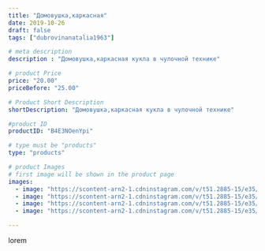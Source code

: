 ```yaml
---
title: "Домовушка,каркасная"
date: 2019-10-26
draft: false
tags: ["dubrovinanatalia1963"]

# meta description
description : "Домовушка,каркасная кукла в чулочной технике"

# product Price
price: "20.00"
priceBefore: "25.00"

# Product Short Description
shortDescription: "Домовушка,каркасная кукла в чулочной технике"

#product ID
productID: "B4E3NOenYpi"

# type must be "products"
type: "products"

# product Images
# first image will be shown in the product page
images:
  - image: "https://scontent-arn2-1.cdninstagram.com/v/t51.2885-15/e35/73298313_428093277904849_7755660583014214201_n.jpg?_nc_ht=scontent-arn2-1.cdninstagram.com&_nc_cat=101&_nc_ohc=JaKxhwwbvZ4AX8bwq8D&se=7&tp=1&oh=dae9dea6a0101c23e601c6cf4a48c9dc&oe=605A52CC&ig_cache_key=MjE2MzA5NjUyMDA0NDE3MzQyNg%3D%3D.2"
  - image: "https://scontent-arn2-1.cdninstagram.com/v/t51.2885-15/e35/73316278_257160098556121_512096894097482618_n.jpg?_nc_ht=scontent-arn2-1.cdninstagram.com&_nc_cat=101&_nc_ohc=RhPSImimZYQAX_VVzPf&se=7&tp=1&oh=bd96ab99306363e9f105fec1b737d75f&oe=605AAF13&ig_cache_key=MjE2MzA5NjUyMDA2OTM0ODMyNw%3D%3D.2"
  - image: "https://scontent-arn2-1.cdninstagram.com/v/t51.2885-15/e35/71781236_507812503283653_1678663536176848038_n.jpg?_nc_ht=scontent-arn2-1.cdninstagram.com&_nc_cat=101&_nc_ohc=WiWNhcSjwPwAX9aiTt0&se=7&tp=1&oh=7c9b9d6b6c9921e9f92533b58ab67100&oe=605A3FB8&ig_cache_key=MjE2MzA5NjUyMDA2MDk4NzAxMQ%3D%3D.2"
  - image: "https://scontent-arn2-1.cdninstagram.com/v/t51.2885-15/e35/75458018_2473702969415614_4411104976201735730_n.jpg?_nc_ht=scontent-arn2-1.cdninstagram.com&_nc_cat=110&_nc_ohc=Zr0SKsD2G1IAX-SAaWH&se=7&tp=1&oh=8668d61cefad12dbdcf39d867360e537&oe=605D64E0&ig_cache_key=MjE2MzA5NjUyMDA1MjU5MjkyOQ%3D%3D.2"

---
```

lorem
